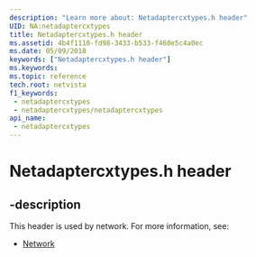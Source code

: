 ```yaml
---
description: "Learn more about: Netadaptercxtypes.h header"
UID: NA:netadaptercxtypes
title: Netadaptercxtypes.h header
ms.assetid: 4b4f1110-fd98-3433-b533-f460e5c4a0ec
ms.date: 05/09/2018
keywords: ["Netadaptercxtypes.h header"]
ms.keywords: 
ms.topic: reference
tech.root: netvista
f1_keywords:
 - netadaptercxtypes
 - netadaptercxtypes/netadaptercxtypes
api_name:
 - netadaptercxtypes
---
```


# Netadaptercxtypes.h header


## -description

This header is used by network. For more information, see:

- [Network](../_netvista/index.md)

